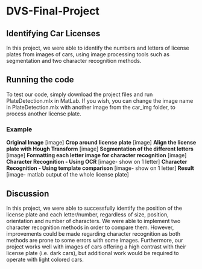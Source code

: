 # DVS-Final-Project

## Identifying Car Licenses
In this project, we were able to identify the numbers and letters of license plates from images of cars, using image processing tools such as segmentation and two character recognition methods.

## Running the code
To test our code, simply download the project files and run PlateDetection.mlx in MatLab. If you wish, you can change the image name in PlateDetection.mlx with another image from the car_img folder, to process another license plate.

### Example
**Original Image**
[image]
**Crop around license plate**
[image]
**Align the license plate with Hough Transform**
[image]
**Segmentation of the different letters**
[image]
**Formatting each letter image for character recognition**
[image]
**Character Recognition - Using OCR**
[image- show on 1 letter]
**Character Recognition - Using template comparison**
[image- show on 1 letter]
**Result**
[image- matlab output of the whole license plate]


## Discussion
In this project, we were able to successfully identify the position of the license plate and each letter/number, regardless of size, position, orientation and number of characters. We were able to implement two character recognition methods in order to compare them. However, improvements could be made regarding character recognition as both methods are prone to some errors with some images.
Furthermore, our project works well with images of cars offering a high contrast with their license plate (i.e. dark cars), but additional work would be required to operate with light colored cars.

